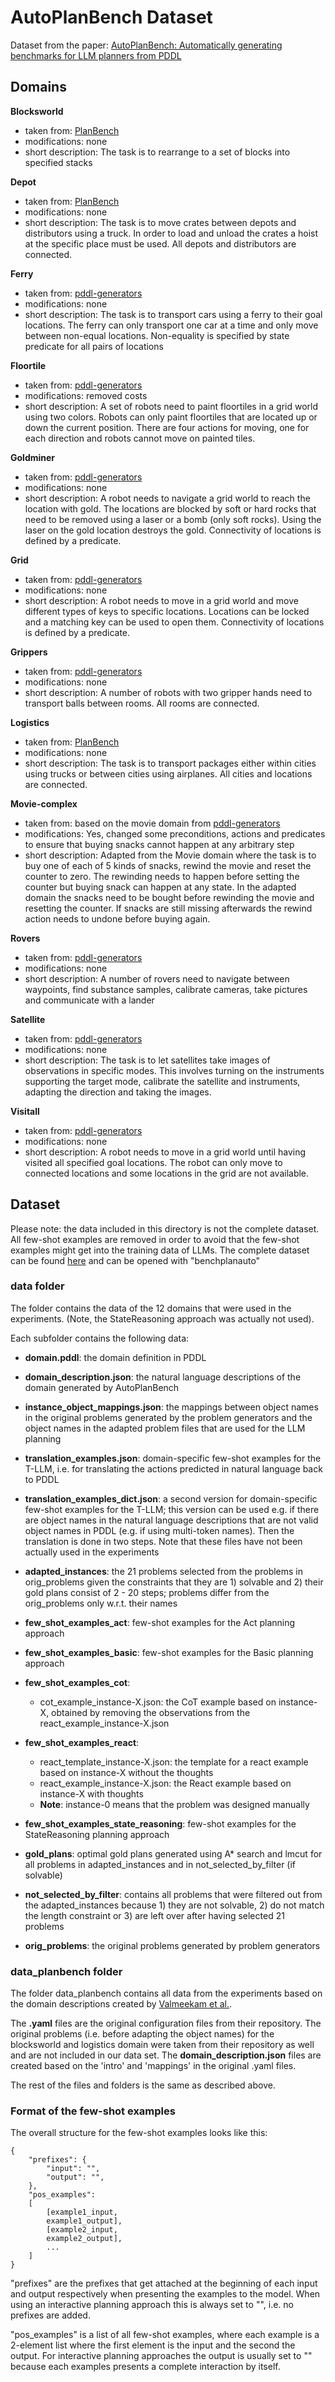 # AutoPlanBench Dataset

Dataset from the paper: [AutoPlanBench: Automatically generating benchmarks for LLM planners from PDDL](https://arxiv.org/abs/2311.09830)



## Domains 

**Blocksworld**<br>
* taken from: [PlanBench](https://github.com/karthikv792/LLMs-Planning/tree/main/plan-bench)
* modifications: none
* short description: The task is to rearrange to a set of blocks into specified stacks

**Depot**<br>
* taken from: [PlanBench](https://github.com/karthikv792/LLMs-Planning/tree/main/plan-bench)
* modifications: none
* short description: The task is to move crates between depots and distributors using a truck. In order to load and unload the crates a hoist at the specific place must be used. All depots and distributors are connected.

**Ferry**<br>
* taken from: [pddl-generators](https://github.com/AI-Planning/pddl-generators/tree/main)
* modifications: none
* short description: The task is to transport cars using a ferry to their goal locations. The ferry can only transport one car at a time and only move between non-equal locations. Non-equality is specified by state predicate for all pairs of locations

**Floortile**<br>
* taken from: [pddl-generators](https://github.com/AI-Planning/pddl-generators/tree/main)
* modifications: removed costs
* short description: A set of robots need to paint floortiles in a grid world using two colors. Robots can only paint floortiles that are located up or down the current position. There are four actions for moving, one for each direction and robots cannot move on painted tiles. 

**Goldminer**<br>
* taken from: [pddl-generators](https://github.com/AI-Planning/pddl-generators/tree/main)
* modifications: none
* short description: A robot needs to navigate a grid world to reach the location with gold. The locations are blocked by soft or hard rocks that need to be removed using a laser or a bomb (only soft rocks). Using the laser on the gold location destroys the gold. Connectivity of locations is defined by a predicate.

**Grid**<br>
* taken from: [pddl-generators](https://github.com/AI-Planning/pddl-generators/tree/main)
* modifications: none
* short description: A robot needs to move in a grid world and move different types of keys to specific locations. Locations can be locked and a matching key can be used to open them. Connectivity of locations is defined by a predicate.

**Grippers**<br>
* taken from: [pddl-generators](https://github.com/AI-Planning/pddl-generators/tree/main)
* modifications: none
* short description: A number of robots with two gripper hands need to transport balls between rooms. All rooms are connected.

**Logistics**<br>
* taken from: [PlanBench](https://github.com/karthikv792/LLMs-Planning/tree/main/plan-bench)
* modifications: none
* short description: The task is to transport packages either within cities using trucks or between cities using airplanes. All cities and locations are connected.

**Movie-complex**<br>
* taken from: based on the movie domain from [pddl-generators](https://github.com/AI-Planning/pddl-generators/tree/main)
* modifications: Yes, changed some preconditions, actions and predicates to ensure that buying snacks cannot happen at any arbitrary step
* short description: Adapted from the Movie domain where the task is to buy one of each of 5 kinds of snacks, rewind the movie and reset the counter to zero. The rewinding needs to happen before setting the counter but buying snack can happen at any state. In the adapted domain the snacks need to be bought before rewinding the movie and resetting the counter. If snacks are still missing afterwards the rewind action needs to undone before buying again.

**Rovers**<br>
* taken from: [pddl-generators](https://github.com/AI-Planning/pddl-generators/tree/main)
* modifications: none
* short description: A number of rovers need to navigate between waypoints, find substance samples, calibrate cameras, take pictures and communicate with a lander

**Satellite**<br>
* taken from: [pddl-generators](https://github.com/AI-Planning/pddl-generators/tree/main)
* modifications: none
* short description: The task is to let satellites take images of observations in specific modes. This involves turning on the instruments supporting the target mode, calibrate the satellite and instruments, adapting the direction and taking the images.

**Visitall**<br>
* taken from: [pddl-generators](https://github.com/AI-Planning/pddl-generators/tree/main)
* modifications: none
* short description: A robot needs to move in a grid world until having visited all specified goal locations. The robot can only move to connected locations and some locations in the grid are not available.

## Dataset

Please note: the data included in this directory is not the complete dataset. All few-shot examples are removed in order to avoid that the few-shot examples might get into the training data of LLMs. The complete dataset can be found [here](https://github.com/minecraft-saar/autoplanbench/tree/main/autoplanbench_dataset) and can be opened with "benchplanauto"

### data folder

The folder contains the data of the 12 domains that were used in the experiments. (Note, the StateReasoning approach was actually not used).

Each subfolder contains the following data:

* **domain.pddl**: the domain definition in PDDL
* **domain_description.json**: the natural language descriptions of the domain generated by AutoPlanBench
* **instance_object_mappings.json**: the mappings between object names in the original problems generated by the problem generators and the object names in the adapted problem files that are used for the LLM planning
* **translation_examples.json**: domain-specific few-shot examples for the T-LLM, i.e. for translating the actions predicted in natural language back to PDDL
* **translation_examples_dict.json**: a second version for domain-specific few-shot examples for the T-LLM; this version can be used e.g. if there are object names in the natural language descriptions that are not valid object names in PDDL (e.g. if using multi-token names). Then the translation is done in two steps. Note that these files have not been actually used in the experiments


* **adapted_instances**: the 21 problems selected from the problems in orig_problems given the constraints that they are 1) solvable and 2) their gold plans consist of 2 - 20 steps; problems differ from the orig_problems only w.r.t. their names
* **few_shot_examples_act**: few-shot examples for the Act planning approach 
* **few_shot_examples_basic**: few-shot examples for the Basic planning approach
* **few_shot_examples_cot**: 
    * cot_example_instance-X.json: the CoT example based on instance-X, obtained by removing the observations from the react_example_instance-X.json  
* **few_shot_examples_react**: 
    * react_template_instance-X.json: the template for a react example based on instance-X without the thoughts
    * react_example_instance-X.json: the React example based on instance-X with thoughts
    * **Note**: instance-0 means that the problem was designed manually
* **few_shot_examples_state_reasoning**: few-shot examples for the StateReasoning planning approach 
* **gold_plans**: optimal gold plans generated using A* search and lmcut for all problems in adapted_instances and in not_selected_by_filter (if solvable)
* **not_selected_by_filter**: contains all problems that were filtered out from the adapted_instances because 1) they are not solvable, 2) do not match the length constraint or 3) are left over after having selected 21 problems
* **orig_problems**: the original problems generated by problem generators

### data_planbench folder


The folder data_planbench contains all data from the experiments based on the domain descriptions created by [Valmeekam et al.](https://github.com/karthikv792/LLMs-Planning/tree/main/plan-bench). 

The **.yaml** files are the original configuration files from their repository. The original problems (i.e. before adapting the object names) for the blocksworld and logistics domain were taken from their repository as well and are not included in our data set. The **domain_description.json** files are created based on the 'intro' and 'mappings' in the original .yaml files.

The rest of the files and folders is the same as described above. 

### Format of the few-shot examples

The overall structure for the few-shot examples looks like this:
```
{
    "prefixes": {
        "input": "",
        "output": "",
    },
    "pos_examples": 
    [
        [example1_input,
        example1_output],
        [example2_input,
        example2_output],
        ...
    ]
}
```
"prefixes" are the prefixes that get attached at the beginning of each input and output respectively when presenting the examples to the model. When using an interactive planning approach this is always set to "", i.e. no prefixes are added.

"pos_examples" is a list of all few-shot examples, where each example is a 2-element list where the first element is the input and the second the output. For interactive planning approaches the output is usually set to "" because each examples presents a complete interaction by itself.



